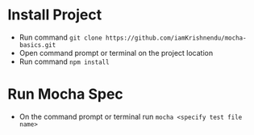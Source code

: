 # Install Project
* Run command `git clone https://github.com/iamKrishnendu/mocha-basics.git`
* Open command prompt or terminal on the project location
* Run command `npm install`


# Run Mocha Spec
* On the command prompt or terminal run `mocha <specify test file name>`

